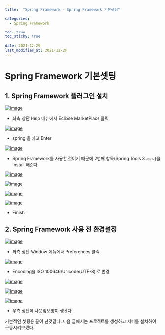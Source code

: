```yaml
---
title:  "Spring Framework - Spring Framework 기본셋팅"

categories:
  - Spring Framework

toc: true
toc_sticky: true
 
date: 2021-12-29
last_modified_at: 2021-12-29
---
```


<h1>Spring Framework 기본셋팅</h1>


<h2>1. Spring Framework 플러그인 설치</h2>

[![image](https://user-images.githubusercontent.com/56810348/147621113-03865559-b96f-4190-aaa3-e2c8fbfb3f25.png)](https://user-images.githubusercontent.com/56810348/147621113-03865559-b96f-4190-aaa3-e2c8fbfb3f25.png)

- 좌측 상단 Help 메뉴에서 Eclipse MarketPlace 클릭


[![image](https://user-images.githubusercontent.com/56810348/147621185-b53fd1be-4f45-4b73-94f7-2656f35b804e.png)](https://user-images.githubusercontent.com/56810348/147621185-b53fd1be-4f45-4b73-94f7-2656f35b804e.png)

- spring 을 치고 Enter


[![image](https://user-images.githubusercontent.com/56810348/147621315-6d114660-97ba-4b4c-850d-122bdb9dbab3.png)](https://user-images.githubusercontent.com/56810348/147621315-6d114660-97ba-4b4c-850d-122bdb9dbab3.png)

- Spring Framework를 사용할 것이기 때문에 2번째 항목(Spring Tools 3 ~~~)을 Install 해준다.


[![image](https://user-images.githubusercontent.com/56810348/147621495-fdae3cd3-862d-4333-9aae-f3346dc1d8fb.png)](https://user-images.githubusercontent.com/56810348/147621495-fdae3cd3-862d-4333-9aae-f3346dc1d8fb.png)


[![image](https://user-images.githubusercontent.com/56810348/147621588-2f4f94ec-0397-4e2b-be9a-b9b4c8e26558.png)](https://user-images.githubusercontent.com/56810348/147621588-2f4f94ec-0397-4e2b-be9a-b9b4c8e26558.png)


[![image](https://user-images.githubusercontent.com/56810348/147621663-b730dc47-c4c0-4ee4-b05c-8568e6de435c.png)](https://user-images.githubusercontent.com/56810348/147621663-b730dc47-c4c0-4ee4-b05c-8568e6de435c.png)


[![image](https://user-images.githubusercontent.com/56810348/147626451-7d9dd1fd-27e3-4d73-8c9a-e06fb3bc8af4.png)](https://user-images.githubusercontent.com/56810348/147626451-7d9dd1fd-27e3-4d73-8c9a-e06fb3bc8af4.png)

- Finish


<h2>2. Spring Framework 사용 전 환경설정</h2>

[![image](https://user-images.githubusercontent.com/56810348/147627461-7ebcf4ef-5c31-440f-b255-1f42a19277c0.png)](https://user-images.githubusercontent.com/56810348/147627461-7ebcf4ef-5c31-440f-b255-1f42a19277c0.png)

- 좌측 상단 Window 메뉴에서 Preferences 클릭


[![image](https://user-images.githubusercontent.com/56810348/147631476-adfc0a1b-0d85-4d54-9abe-9681c54cb1a2.png)](https://user-images.githubusercontent.com/56810348/147631476-adfc0a1b-0d85-4d54-9abe-9681c54cb1a2.png)

- Encoding을 ISO 100646/Unicode(UTF-8) 로 변경


[![image](https://user-images.githubusercontent.com/56810348/147631613-5c6fb63f-8df9-4993-8eb2-d54b93f1467e.png)](https://user-images.githubusercontent.com/56810348/147631613-5c6fb63f-8df9-4993-8eb2-d54b93f1467e.png)


[![image](https://user-images.githubusercontent.com/56810348/147631663-9dc08b66-133f-4f3c-92a6-4ddc5a3ab2fb.png)](https://user-images.githubusercontent.com/56810348/147631663-9dc08b66-133f-4f3c-92a6-4ddc5a3ab2fb.png)


[![image](https://user-images.githubusercontent.com/56810348/147631735-7b5e27bd-39f7-4c84-a290-a545d925da42.png)](https://user-images.githubusercontent.com/56810348/147631735-7b5e27bd-39f7-4c84-a290-a545d925da42.png)

- 우측 상단에 나뭇잎모양이 생긴다.


기본적인 셋팅은 끝이 난것같다. 다음 글에서는 프로젝트를 생성하고 서버를 설치하여 구동시켜보겠다.